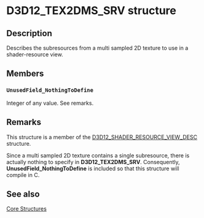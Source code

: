 # D3D12_TEX2DMS_SRV structure

## Description

Describes the subresources from a multi sampled 2D texture to use in a shader-resource view.

## Members

### `UnusedField_NothingToDefine`

Integer of any value. See remarks.

## Remarks

This structure is a member of the [D3D12_SHADER_RESOURCE_VIEW_DESC](https://learn.microsoft.com/windows/desktop/api/d3d12/ns-d3d12-d3d12_shader_resource_view_desc) structure.

Since a multi sampled 2D texture contains a single subresource, there is actually nothing to specify in **D3D12_TEX2DMS_SRV**. Consequently, **UnusedField_NothingToDefine** is included so that this structure will compile in C.

## See also

[Core Structures](https://learn.microsoft.com/windows/desktop/direct3d12/direct3d-12-structures)